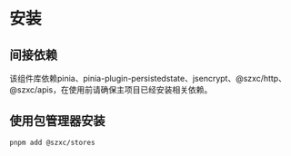 # 安装

## 间接依赖
该组件库依赖pinia、pinia-plugin-persistedstate、jsencrypt、@szxc/http、@szxc/apis，在使用前请确保主项目已经安装相关依赖。

## 使用包管理器安装
```bash
pnpm add @szxc/stores
```